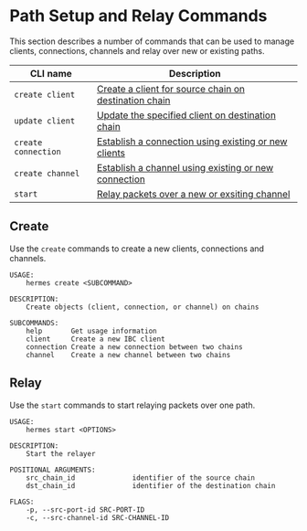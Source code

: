 # Path Setup and Relay Commands

This section describes a number of commands that can be used to manage clients, connections, channels and relay over new or existing  paths.

| CLI name               | Description                                                                                                     |
| ---------------------- | --------------------------------------------------------------------------------------------------------------- |
| `create client`        | [Create a client for source chain on destination chain](./clients.html#create-client)                         |
| `update client`        | [Update the specified client on destination chain](./clients.html#update-client)                              |
| `create connection`    | [Establish a connection using existing or new clients](./connections.html#create-connection)                            |
| `create channel`       | [Establish a channel using existing or new connection](./channels.html#create-channel)                            |
| `start`                | [Relay packets over a new or exsiting channel](./packets.html#start)                            |


## Create 
Use the `create` commands to create a new clients, connections and channels.

```shell
USAGE:
    hermes create <SUBCOMMAND>

DESCRIPTION:
    Create objects (client, connection, or channel) on chains

SUBCOMMANDS:
    help       Get usage information
    client     Create a new IBC client
    connection Create a new connection between two chains
    channel    Create a new channel between two chains
```

## Relay 
Use the `start` commands to start relaying packets over one path.

```shell
USAGE:
    hermes start <OPTIONS>

DESCRIPTION:
    Start the relayer

POSITIONAL ARGUMENTS:
    src_chain_id              identifier of the source chain
    dst_chain_id              identifier of the destination chain

FLAGS:
    -p, --src-port-id SRC-PORT-ID
    -c, --src-channel-id SRC-CHANNEL-ID
```
